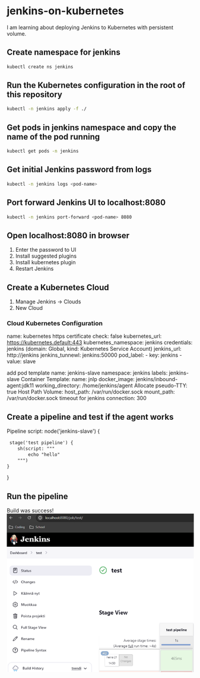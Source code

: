 # jenkins-on-kubernetes

I am learning about deploying Jenkins to Kubernetes with persistent volume.

## Create namespace for jenkins
```sh
kubectl create ns jenkins
```

## Run the Kubernetes configuration in the root of this repository
```sh
kubectl -n jenkins apply -f ./
```

## Get pods in jenkins namespace and copy the name of the pod running
```sh
kubectl get pods -n jenkins
```

## Get initial Jenkins password from logs
```sh
kubectl -n jenkins logs <pod-name>
```

## Port forward Jenkins UI to localhost:8080
```sh
kubectl -n jenkins port-forward <pod-name> 8080
```

## Open localhost:8080 in browser
1. Enter the password to UI
2. Install suggested plugins
3. Install kubernetes plugin
4. Restart Jenkins

## Create a Kubernetes Cloud
1. Manage Jenkins -> Clouds
2. New Cloud

### Cloud Kubernetes Configuration
name: kubernetes
https certificate check: false
kubernetes_url: https://kubernetes.default:443
kubernetes_namespace: jenkins
credentials: jenkins (domain: Global, kind: Kubernetes Service Account)
jenkins_url: http://jenkins
jenkins_tunnewl: jenkins:50000
pod_label:
    - key: jenkins
    - value: slave

add pod template
name: jenkins-slave
namespace: jenkins
labels: jenkins-slave
Container Template:
    name: jnlp
    docker_image: jenkins/inbound-agent:jdk11
    working_directory: /home/jenkins/agent
    Allocate pseudo-TTY: true
Host Path Volume:
    host_path: /var/run/docker.sock
    mount_path: /var/run/docker.sock
timeout for jenkins connection: 300

## Create a pipeline and test if the agent works

Pipeline script:
node('jenkins-slave') {
    
     stage('test pipeline') {
        sh(script: """
            echo "hello"
        """)
    }
}

## Run the pipeline


Build was success!
![alt text](image-1.png)